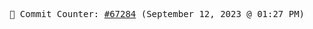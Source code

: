 <p align="center">
    <samp>
        📮 Commit Counter: <a href="https://github.com/Javascript-void0/Javascript-void0/commits/main">#67284</a> (September 12, 2023 @ 01:27 PM)
    </samp>
</p>